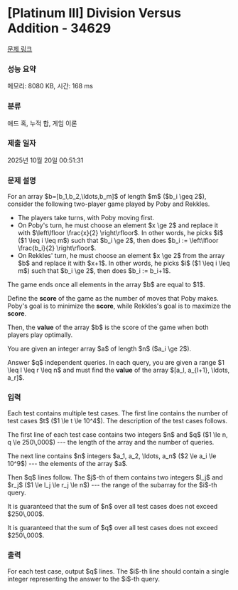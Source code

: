# [Platinum III] Division Versus Addition - 34629 

[문제 링크](https://www.acmicpc.net/problem/34629) 

### 성능 요약

메모리: 8080 KB, 시간: 168 ms

### 분류

애드 혹, 누적 합, 게임 이론

### 제출 일자

2025년 10월 20일 00:51:31

### 문제 설명

<p>For an array $b=[b_1,b_2,\ldots,b_m]$ of length $m$ ($b_i \geq 2$), consider the following two-player game played by Poby and Rekkles.</p>

<ul>
<li>The players take turns, with Poby moving first.</li>
<li>On Poby's turn, he must choose an element $x \ge 2$ and replace it with $\left\lfloor \frac{x}{2} \right\rfloor$. In other words, he picks $i$ ($1 \leq i \leq m$) such that $b_i \ge 2$, then does $b_i := \left\lfloor \frac{b_i}{2} \right\rfloor$.</li>
<li>On Rekkles' turn, he must choose an element $x \ge 2$ from the array $b$ and replace it with $x+1$. In other words, he picks $i$ ($1 \leq i \leq m$) such that $b_i \ge 2$, then does $b_i := b_i+1$.</li>
</ul>

<p>The game ends once all elements in the array $b$ are equal to $1$.</p>

<p>Define the <strong>score</strong> of the game as the number of moves that Poby makes. Poby's goal is to minimize the <strong>score</strong>, while Rekkles's goal is to maximize the <strong>score</strong>.</p>

<p>Then, the <strong>value</strong> of the array $b$ is the score of the game when both players play optimally.</p>

<p>You are given an integer array $a$ of length $n$ ($a_i \ge 2$).</p>

<p>Answer $q$ independent queries. In each query, you are given a range $1 \leq l \leq r \leq n$ and must find the <strong>value</strong> of the array $[a_l, a_{l+1}, \ldots, a_r]$.</p>

### 입력 

 <p>Each test contains multiple test cases. The first line contains the number of test cases $t$ ($1 \le t \le 10^4$). The description of the test cases follows.</p>

<p>The first line of each test case contains two integers $n$ and $q$ ($1 \le n, q \le 250\,000$) --- the length of the array and the number of queries.</p>

<p>The next line contains $n$ integers $a_1, a_2, \ldots, a_n$ ($2 \le a_i \le 10^9$) --- the elements of the array $a$.</p>

<p>Then $q$ lines follow. The $j$-th of them contains two integers $l_j$ and $r_j$ ($1 \le l_j \le r_j \le n$) --- the range of the subarray for the $i$-th query.</p>

<p>It is guaranteed that the sum of $n$ over all test cases does not exceed $250\,000$.</p>

<p>It is guaranteed that the sum of $q$ over all test cases does not exceed $250\,000$.</p>

### 출력 

 <p>For each test case, output $q$ lines. The $i$-th line should contain a single integer representing the answer to the $i$-th query.</p>

